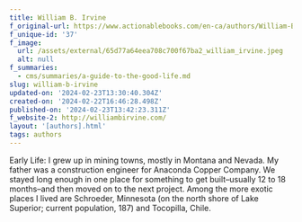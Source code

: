 ```yaml
---
title: William B. Irvine
f_original-url: https://www.actionablebooks.com/en-ca/authors/William-B.-Irvine/
f_unique-id: '37'
f_image:
  url: /assets/external/65d77a64eea708c700f67ba2_william_irvine.jpeg
  alt: null
f_summaries:
  - cms/summaries/a-guide-to-the-good-life.md
slug: william-b-irvine
updated-on: '2024-02-23T13:30:40.304Z'
created-on: '2024-02-22T16:46:28.498Z'
published-on: '2024-02-23T13:42:23.311Z'
f_website-2: http://williambirvine.com/
layout: '[authors].html'
tags: authors
---
```


Early Life: I grew up in mining towns, mostly in Montana and Nevada. My father was a construction engineer for Anaconda Copper Company. We stayed long enough in one place for something to get built–usually 12 to 18 months–and then moved on to the next project. Among the more exotic places I lived are Schroeder, Minnesota (on the north shore of Lake Superior; current population, 187) and Tocopilla, Chile.
